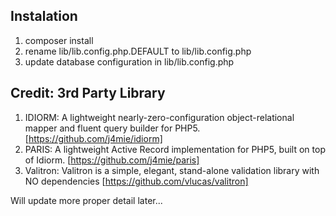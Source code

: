 Instalation
------------

1. composer install
2. rename lib/lib.config.php.DEFAULT to lib/lib.config.php
3. update database configuration in lib/lib.config.php

Credit: 3rd Party Library
--------------------------

1. IDIORM: A lightweight nearly-zero-configuration object-relational mapper and fluent query builder for PHP5. [https://github.com/j4mie/idiorm]
2. PARIS: A lightweight Active Record implementation for PHP5, built on top of Idiorm. [https://github.com/j4mie/paris]
3. Valitron: Valitron is a simple, elegant, stand-alone validation library with NO dependencies [https://github.com/vlucas/valitron]



Will update more proper detail later...